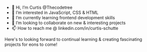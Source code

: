 - 👋 Hi, I’m Curtis @Thecodetree
- 👀 I’m interested in JavaScript, CSS & HTML
- 🌱 I’m currently learning frontend development skills
- 💞️ I’m looking to collaborate on new & interesting projects
- 📫 How to reach me @ linkedin.com/in/curtis-schutte

Here's to looking forward to continual learning & creating fascinating projects for eons to come!
